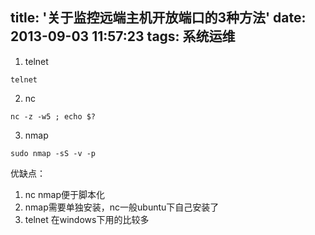 title: '关于监控远端主机开放端口的3种方法'
date: 2013-09-03 11:57:23
tags: 系统运维
---

1. telnet

```
telnet    
```

2. nc

```
nc -z -w5 ; echo $?
```

3. nmap

```
sudo nmap -sS -v -p  
```

优缺点：

1. nc nmap便于脚本化
2. nmap需要单独安装，nc一般ubuntu下自己安装了
3. telnet 在windows下用的比较多
